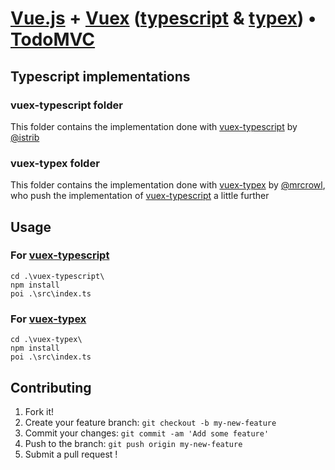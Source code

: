 # [Vue.js](https://vuejs.org/) + [Vuex](https://vuex.vuejs.org/en/) ([typescript](https://github.com/istrib/vuex-typescript) & [typex](https://github.com/mrcrowl/vuex-typex)) • [TodoMVC](http://todomvc.com)

## Typescript implementations

### vuex-typescript folder

This folder contains the implementation done with [vuex-typescript](https://github.com/istrib/vuex-typescript) by [@istrib](https://github.com/istrib)

### vuex-typex folder

This folder contains the implementation done with [vuex-typex](https://github.com/mrcrowl/vuex-typex) by [@mrcrowl](https://github.com/mrcrowl), who push the implementation of [vuex-typescript](https://github.com/istrib/vuex-typescript) a little further

## Usage

### For [vuex-typescript](https://github.com/istrib/vuex-typescript)

```
cd .\vuex-typescript\
npm install
poi .\src\index.ts
```

### For [vuex-typex](https://github.com/mrcrowl/vuex-typex)

```
cd .\vuex-typex\
npm install
poi .\src\index.ts
```

## Contributing

1. Fork it!
2. Create your feature branch: `git checkout -b my-new-feature`
3. Commit your changes: `git commit -am 'Add some feature'`
4. Push to the branch: `git push origin my-new-feature`
5. Submit a pull request !